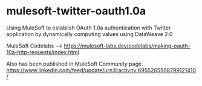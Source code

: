 # mulesoft-twitter-oauth1.0a
Using MuleSoft to establish OAuth 1.0a authentication with Twitter application by dynamically computing values using DataWeave 2.0

MuleSoft Codelabs --> https://mulesoft-labs.dev/codelabs/making-oauth-10a-http-requests/index.html

Also has been published in MuleSoft Community page. 
https://www.linkedin.com/feed/update/urn:li:activity:6955265568799121410/
